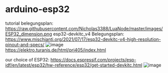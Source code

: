 # arduino-esp32
tutorial belegungsplan: https://raw.githubusercontent.com/Nicholas3388/LuaNode/master/images/ESP32_dimension.png
esp32-devkitc_v4 Belegungsplan: https://www.mischianti.org/2021/07/17/esp32-devkitc-v4-high-resolution-pinout-and-specs/
![image](https://user-images.githubusercontent.com/101325292/160091535-190b9ccf-522b-495b-8dac-5172ffe8f750.png)
https://elektro.turanis.de/html/prj405/index.html


our choice of ESP32: https://docs.espressif.com/projects/esp-idf/en/latest/esp32/hw-reference/esp32/get-started-devkitc.html 
![image](https://user-images.githubusercontent.com/101325292/160104759-2bcfd4cb-1c12-4d6d-9d51-edae587e7e38.png)
